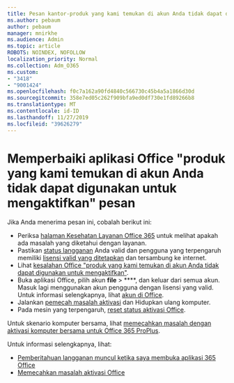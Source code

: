 ```yaml
---
title: Pesan kantor-produk yang kami temukan di akun Anda tidak dapat digunakan untuk mengaktifkan
ms.author: pebaum
author: pebaum
manager: mnirkhe
ms.audience: Admin
ms.topic: article
ROBOTS: NOINDEX, NOFOLLOW
localization_priority: Normal
ms.collection: Adm_O365
ms.custom:
- "3418"
- "9001424"
ms.openlocfilehash: f0c7a162a90fd4840c566730c45b4a5a1866d30d
ms.sourcegitcommit: 358e7ed05c262f909bfa9ed0df730e1fd89266b8
ms.translationtype: MT
ms.contentlocale: id-ID
ms.lasthandoff: 11/27/2019
ms.locfileid: "39626279"
---
```

# <a name="fixing-the-office-apps-the-products-we-found-in-your-account-cant-be-used-to-activate-message"></a>Memperbaiki aplikasi Office "produk yang kami temukan di akun Anda tidak dapat digunakan untuk mengaktifkan" pesan

Jika Anda menerima pesan ini, cobalah berikut ini:

- Periksa [halaman Kesehatan Layanan Office 365](https://docs.microsoft.com/office365/enterprise/view-service-health) untuk melihat apakah ada masalah yang diketahui dengan layanan.
- Pastikan [status langganan](https://support.office.com/article/0d23d3c0-c19c-4b2f-9845-5344fedc4380#bkmk_checksubscription) Anda valid dan pengguna yang terpengaruh memiliki [lisensi valid yang ditetapkan](https://support.office.com/article/997596B5-4173-4627-B915-36ABAC6786DC) dan tersambung ke internet. 
- Lihat [kesalahan Office "produk yang kami temukan di akun Anda tidak dapat digunakan untuk mengaktifkan"](https://support.office.com/article/c9f9a0b3-5aae-4131-8077-21e6a59f141e).
- Buka aplikasi Office, pilih akun **file** > ****, dan keluar dari semua akun. Masuk lagi menggunakan akun pengguna dengan lisensi yang valid. Untuk informasi selengkapnya, lihat [akun di Office](https://support.office.com/article/628ea040-f265-49de-b986-be09c3ebf8a9).
- Jalankan [pemecah masalah aktivasi](https://aka.ms/SARA-OfficeActivation-Alchemy) dan Hidupkan ulang komputer.
- Pada mesin yang terpengaruh, [reset status aktivasi Office](https://docs.microsoft.com/office365/troubleshoot/activation/reset-office-365-proplus-activation-state).

Untuk skenario komputer bersama, lihat [memecahkan masalah dengan aktivasi komputer bersama untuk Office 365 ProPlus](https://docs.microsoft.com/deployoffice/troubleshoot-issues-with-shared-computer-activation-for-office-365-proplus).

Untuk informasi selengkapnya, lihat: 
- [Pemberitahuan langganan muncul ketika saya membuka aplikasi 365 Office](https://support.office.com/article/4cabe32c-f594-4c0e-9191-3d3ade10cceb)
- [Memecahkan masalah aktivasi Office](https://support.office.com/article/0d23d3c0-c19c-4b2f-9845-5344fedc4380)